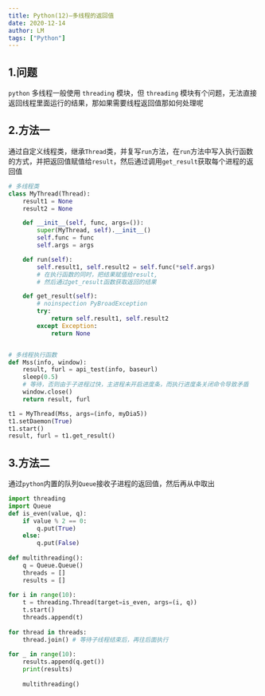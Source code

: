 ```yaml
---
title: Python(12)—多线程的返回值
date: 2020-12-14
author: LM
tags: ["Python"]
---
```


## 1.问题

`python` 多线程一般使用 `threading` 模块，但 `threading` 模块有个问题，无法直接返回线程里面运行的结果，那如果需要线程返回值那如何处理呢

## 2.方法一

通过自定义线程类，继承`Thread`类，并复写`run`方法，在`run`方法中写入执行函数的方式，并把返回值赋值给`result`，然后通过调用`get_result`获取每个进程的返回值

```python
# 多线程类
class MyThread(Thread):
    result1 = None
    result2 = None

    def __init__(self, func, args=()):
        super(MyThread, self).__init__()
        self.func = func
        self.args = args

    def run(self):
        self.result1, self.result2 = self.func(*self.args)
        # 在执行函数的同时，把结果赋值给result,
        # 然后通过get_result函数获取返回的结果

    def get_result(self):
        # noinspection PyBroadException
        try:
            return self.result1, self.result2
        except Exception:
            return None


# 多线程执行函数
def Mss(info, window):
    result, furl = api_test(info, baseurl)
    sleep(0.5)
    # 等待，否则由于子进程过快，主进程未开启进度条，而执行进度条关闭命令导致矛盾
    window.close()
    return result, furl

t1 = MyThread(Mss, args=(info, myDia5))
t1.setDaemon(True)
t1.start()
result, furl = t1.get_result()
```

## 3.方法二

通过`python`内置的队列`Queue`接收子进程的返回值，然后再从中取出

```python
import threading 
import Queue 
def is_even(value, q): 
    if value % 2 == 0: 
        q.put(True) 
    else: 
        q.put(False) 
        
def multithreading(): 
    q = Queue.Queue() 
    threads = [] 
    results = [] 
    
for i in range(10): 
    t = threading.Thread(target=is_even, args=(i, q)) 
    t.start() 
    threads.append(t) 
    
for thread in threads: 
    thread.join() # 等待子线程结束后，再往后面执行 
    
for _ in range(10): 
    results.append(q.get()) 
    print(results) 
    
    multithreading() 
```